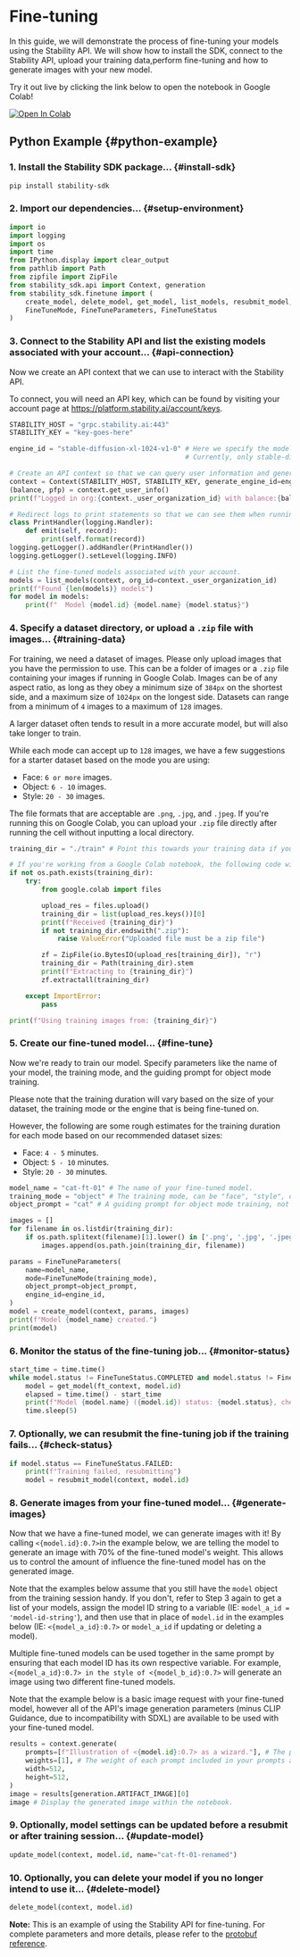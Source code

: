 # Fine-tuning

In this guide, we will demonstrate the process of fine-tuning your models using the Stability API. We will show how to install the SDK, connect to the Stability API, upload your training data,perform fine-tuning and how to generate images with your new model. 

Try it out live by clicking the link below to open the notebook in Google Colab!

[![Open In Colab](https://colab.research.google.com/assets/colab-badge.svg)](https://colab.research.google.com/drive/1aTLAuCF-5tseklGY25HHc0b4w9sRzvKM?usp=sharing)

## Python Example {#python-example}

### 1. Install the Stability SDK package... {#install-sdk}

```bash
pip install stability-sdk
```

### 2. Import our dependencies... {#setup-environment}

```python
import io
import logging
import os
import time
from IPython.display import clear_output
from pathlib import Path
from zipfile import ZipFile
from stability_sdk.api import Context, generation
from stability_sdk.finetune import (
    create_model, delete_model, get_model, list_models, resubmit_model, update_model,
    FineTuneMode, FineTuneParameters, FineTuneStatus
)
```

### 3. Connect to the Stability API and list the existing models associated with your account... {#api-connection}

Now we create an API context that we can use to interact with the Stability API.

To connect, you will need an API key, which can be found by visiting your account page at https://platform.stability.ai/account/keys.


```python
STABILITY_HOST = "grpc.stability.ai:443" 
STABILITY_KEY = "key-goes-here" 

engine_id = "stable-diffusion-xl-1024-v1-0" # Here we specify the model we will be using to fine-tune our model from. 
                                            # Currently, only stable-diffusion-xl-1024-v1-0 is supported.

# Create an API context so that we can query user information and generate images. 
context = Context(STABILITY_HOST, STABILITY_KEY, generate_engine_id=engine_id)
(balance, pfp) = context.get_user_info()
print(f"Logged in org:{context._user_organization_id} with balance:{balance}")

# Redirect logs to print statements so that we can see them when running in the notebook. 
class PrintHandler(logging.Handler):
    def emit(self, record):
        print(self.format(record))
logging.getLogger().addHandler(PrintHandler())
logging.getLogger().setLevel(logging.INFO)

# List the fine-tuned models associated with your account.
models = list_models(context, org_id=context._user_organization_id)
print(f"Found {len(models)} models")
for model in models:
    print(f"  Model {model.id} {model.name} {model.status}")
```

### 4. Specify a dataset directory, or upload a `.zip` file with images... {#training-data}

For training, we need a dataset of images. Please only upload images that you have the permission to use. This can be a folder of images or a `.zip` file containing your images if running in Google Colab. Images can be of any aspect ratio, as long as they obey a minimum size of `384px` on the shortest side, and a maximum size of `1024px` on the longest side. Datasets can range from a minimum of `4` images to a maximum of `128` images.

A larger dataset often tends to result in a more accurate model, but will also take longer to train.

While each mode can accept up to `128` images, we have a few suggestions for a starter dataset based on the mode you are using:

- Face: `6 or more` images.
- Object: `6 - 10` images.
- Style: `20 - 30` images.

The file formats that are acceptable are `.png`, `.jpg`, and `.jpeg`. If you're running this on Google Colab, you can upload your `.zip` file directly after running the cell without inputting a local directory.

```python
training_dir = "./train" # Point this towards your training data if you already have it in a local directory.

# If you're working from a Google Colab notebook, the following code will allow you to upload your training data zip file.
if not os.path.exists(training_dir):
    try:
        from google.colab import files

        upload_res = files.upload()
        training_dir = list(upload_res.keys())[0]
        print(f"Received {training_dir}")
        if not training_dir.endswith(".zip"):
            raise ValueError("Uploaded file must be a zip file")

        zf = ZipFile(io.BytesIO(upload_res[training_dir]), "r")
        training_dir = Path(training_dir).stem
        print(f"Extracting to {training_dir}")
        zf.extractall(training_dir)

    except ImportError:
        pass

print(f"Using training images from: {training_dir}")
```

### 5. Create our fine-tuned model... {#fine-tune}

Now we're ready to train our model. Specify parameters like the name of your model, the training mode, and the guiding prompt for object mode training.

Please note that the training duration will vary based on the size of your dataset, the training mode or the engine that is being fine-tuned on. 

However, the following are some rough estimates for the training duration for each mode based on our recommended dataset sizes:

- Face: `4 - 5` minutes.
- Object: `5 - 10` minutes.
- Style: `20 - 30` minutes.


```python
model_name = "cat-ft-01" # The name of your fine-tuned model.
training_mode = "object" # The training mode, can be "face", "style", or "object".
object_prompt = "cat" # A guiding prompt for object mode training, not applicable to other modes.

images = []
for filename in os.listdir(training_dir):
    if os.path.splitext(filename)[1].lower() in ['.png', '.jpg', '.jpeg']:
        images.append(os.path.join(training_dir, filename))

params = FineTuneParameters(
    name=model_name,
    mode=FineTuneMode(training_mode),
    object_prompt=object_prompt,
    engine_id=engine_id,
)
model = create_model(context, params, images)
print(f"Model {model_name} created.")
print(model)
```

### 6. Monitor the status of the fine-tuning job... {#monitor-status}

```python
start_time = time.time()
while model.status != FineTuneStatus.COMPLETED and model.status != FineTuneStatus.FAILED:
    model = get_model(ft_context, model.id)
    elapsed = time.time() - start_time
    print(f"Model {model.name} ({model.id}) status: {model.status}, checking for {elapsed:.2f} sec")
    time.sleep(5)
```

### 7. Optionally, we can resubmit the fine-tuning job if the training fails... {#check-status}

```python
if model.status == FineTuneStatus.FAILED:
    print(f"Training failed, resubmitting")
    model = resubmit_model(context, model.id)
```

### 8. Generate images from your fine-tuned model... {#generate-images}

Now that we have a fine-tuned model, we can generate images with it! By calling `<{model.id}:0.7>`in the example below, we are telling the model to generate an image with 70% of the fine-tuned model's weight. This allows us to control the amount of influence the fine-tuned model has on the generated image.

Note that the examples below assume that you still have the `model` object from the training session handy. If you don't, refer to Step 3 again to get a list of your models, assign the model ID string to a variable (IE: `model_a_id = 'model-id-string'`), and then use that in place of `model.id` in the examples below (IE: `<{model_a_id}:0.7>` or `model_a_id` if updating or deleting a model).

Multiple fine-tuned models can be used together in the same prompt by ensuring that each model ID has its own respective variable. For example, `<{model_a_id}:0.7> in the style of <{model_b_id}:0.7>` will generate an image using two different fine-tuned models.

Note that the example below is a basic image request with your fine-tuned model, however all of the API's image generation parameters (minus CLIP Guidance, due to incompatibility with SDXL) are available to be used with your fine-tuned model.

```python  
results = context.generate(
    prompts=[f"Illustration of <{model.id}:0.7> as a wizard."], # The prompt(s) used to generate the image. Separate by comma after quotation marks for multiple prompts. Set as f-string if calling models in prompt.
    weights=[1], # The weight of each prompt included in your prompts array, separated by commas within the bracket. Weight is assigned according to the position of the prompt in the array.  
    width=512,
    height=512,
)
image = results[generation.ARTIFACT_IMAGE][0]
image # Display the generated image within the notebook.
```

### 9. Optionally, model settings can be updated before a resubmit or after training session... {#update-model}

```python   
update_model(context, model.id, name="cat-ft-01-renamed")
```

### 10. Optionally, you can delete your model if you no longer intend to use it... {#delete-model}

```python
delete_model(context, model.id)
```

**Note:** This is an example of using the Stability API for fine-tuning. For complete parameters and more details, please refer to the [protobuf reference](https://github.com/Stability-AI/api-interfaces/blob/main/src/proto/generation.proto).